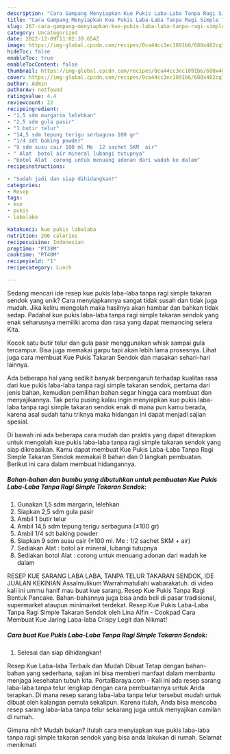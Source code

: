```yaml
---
description: "Cara Gampang Menyiapkan Kue Pukis Laba-Laba Tanpa Ragi Simple Takaran Sendok yang Lezat Sekali"
title: "Cara Gampang Menyiapkan Kue Pukis Laba-Laba Tanpa Ragi Simple Takaran Sendok yang Lezat Sekali"
slug: 267-cara-gampang-menyiapkan-kue-pukis-laba-laba-tanpa-ragi-simple-takaran-sendok-yang-lezat-sekali
category: Uncategorized
date: 2022-12-09T11:02:39.654Z
image: https://img-global.cpcdn.com/recipes/0ca44cc3ec1891b6/680x482cq70/kue-pukis-laba-laba-tanpa-ragi-simple-takaran-sendok-foto-resep-utama.jpg
hideToc: false
enableToc: true
enableTocContent: false
thumbnail: https://img-global.cpcdn.com/recipes/0ca44cc3ec1891b6/680x482cq70/kue-pukis-laba-laba-tanpa-ragi-simple-takaran-sendok-foto-resep-utama.jpg
cover: https://img-global.cpcdn.com/recipes/0ca44cc3ec1891b6/680x482cq70/kue-pukis-laba-laba-tanpa-ragi-simple-takaran-sendok-foto-resep-utama.jpg
author: Admin
authorAv: notfound
ratingvalue: 4.4
reviewcount: 22
recipeingredient:
- "1,5 sdm margarin lelehkan"
- "2,5 sdm gula pasir"
- "1 butir telur"
- "14,5 sdm tepung terigu serbaguna 100 gr"
- "1/4 sdt baking powder"
- "9 sdm susu cair 100 ml Me  12 sachet SKM  air"
- " Alat  botol air mineral lubangi tutupnya"
- "botol Alat  corong untuk menuang adonan dari wadah ke dalam"
recipeinstructions:

- "Sudah jadi dan siap dihidangkan!"
categories:
- Resep
tags:
- kue
- pukis
- labalaba

katakunci: kue pukis labalaba 
nutrition: 206 calories
recipecuisine: Indonesian
preptime: "PT38M"
cooktime: "PT40M"
recipeyield: "1"
recipecategory: Lunch

---
```





Sedang mencari ide resep kue pukis laba-laba tanpa ragi simple takaran sendok yang unik? Cara menyiapkannya sangat tidak susah dan tidak juga mudah. Jika keliru mengolah maka hasilnya akan hambar dan bahkan tidak sedap. Padahal kue pukis laba-laba tanpa ragi simple takaran sendok yang enak seharusnya memiliki aroma dan rasa yang dapat memancing selera Kita.





Kocok satu butir telur dan gula pasir menggunakan whisk sampai gula tercampur. Bisa juga memakai garpu tapi akan lebih lama prosesnya. Lihat juga cara membuat Kue Pukis Takaran Sendok dan masakan sehari-hari lainnya.

Ada beberapa hal yang sedikit banyak berpengaruh terhadap kualitas rasa dari kue pukis laba-laba tanpa ragi simple takaran sendok, pertama dari jenis bahan, kemudian pemilihan bahan segar hingga cara membuat dan menyajikannya. Tak perlu pusing kalau ingin menyiapkan kue pukis laba-laba tanpa ragi simple takaran sendok enak di mana pun kamu berada, karena asal sudah tahu triknya maka hidangan ini dapat menjadi sajian spesial.






Di bawah ini ada beberapa cara mudah dan praktis yang dapat diterapkan untuk mengolah kue pukis laba-laba tanpa ragi simple takaran sendok yang siap dikreasikan. Kamu dapat membuat Kue Pukis Laba-Laba Tanpa Ragi Simple Takaran Sendok memakai 8 bahan dan 0 langkah pembuatan. Berikut ini cara dalam membuat hidangannya.

<!--inarticleads1-->

##### Bahan-bahan dan bumbu yang dibutuhkan untuk pembuatan Kue Pukis Laba-Laba Tanpa Ragi Simple Takaran Sendok:

1. Gunakan 1,5 sdm margarin, lelehkan
1. Siapkan 2,5 sdm gula pasir
1. Ambil 1 butir telur
1. Ambil 14,5 sdm tepung terigu serbaguna (±100 gr)
1. Ambil 1/4 sdt baking powder
1. Siapkan 9 sdm susu cair (±100 ml. Me : 1/2 sachet SKM + air)
1. Sediakan  Alat : botol air mineral, lubangi tutupnya
1. Sediakan botol Alat : corong untuk menuang adonan dari wadah ke dalam


RESEP KUE SARANG LABA LABA, TANPA TELUR TAKARAN SENDOK, IDE JUALAN KEKINIAN Assalmulikum Warrahmatullahi wabarakatuh. di video kali ini ummu hanif mau buat kue sarang. Resep Kue Pukis Tanpa Ragi Bentuk Pancake. Bahan-bahannya juga bisa anda beli di pasar tradisional, supermarket ataupun minimarket terdekat. Resep Kue Pukis Laba-Laba Tanpa Ragi Simple Takaran Sendok oleh Lina Alfin - Cookpad Cara Membuat Kue Jaring Laba-laba Crispy Legit dan Nikmat! 

<!--inarticleads2-->

##### Cara buat Kue Pukis Laba-Laba Tanpa Ragi Simple Takaran Sendok:


1. Selesai dan siap dihidangkan!

Resep Kue Laba-laba Terbaik dan Mudah Dibuat Tetap dengan bahan-bahan yang sederhana, sajian ini bisa memberi manfaat dalam membantu menjaga kesehatan tubuh kita. PortalBaraya.com - Kali ini ada resep sarang laba-laba tanpa telur lengkap dengan cara pembuatannya untuk Anda terapkan. Di mana resep sarang laba-laba tanpa telur tersebut mudah untuk dibuat oleh kalangan pemula sekalipun. Karena itulah, Anda bisa mencoba resep sarang laba-laba tanpa telur sekarang juga untuk menyajikan camilan di rumah. 

Gimana nih? Mudah bukan? Itulah cara menyiapkan kue pukis laba-laba tanpa ragi simple takaran sendok yang bisa anda lakukan di rumah. Selamat menikmati
